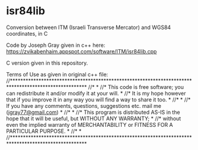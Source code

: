 # isr84lib
Conversion between ITM (Israeli Transverse Mercator) and WGS84 coordinates, in C

Code by Joseph Gray given in c++ here:
https://zvikabenhaim.appspot.com/software/ITM/isr84lib.cpp

C version given in this repository.

Terms of Use as given in original c++ file:
//*****************************************************************************************************
//*                                                                                                   *
//*  This code is free software; you can redistribute it and/or modify it at your will.               *
//*  It is my hope however that if you improve it in any way you will find a way to share it too.     *
//*                                                                                                   *
//*  If you have any comments, questions, suggestions etc. mail me (jgray77@gmail.com)                *
//*                                                                                                   *
//*  This program is distributed AS-IS in the hope that it will be useful, but WITHOUT ANY WARRANTY;  *
//*  without even the implied warranty of MERCHANTABILITY or FITNESS FOR A PARTICULAR PURPOSE.        * 
//*                                                                                                   *
//*****************************************************************************************************
